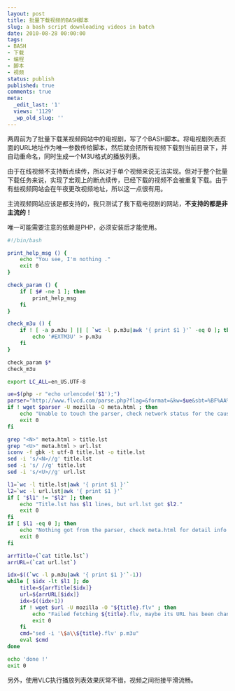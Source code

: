 ```yaml
---
layout: post
title: 批量下载视频的BASH脚本
slug: a bash script downloading videos in batch
date: 2010-08-28 00:00:00
tags:
- BASH
- 下载
- 编程
- 脚本
- 视频
status: publish
published: true
comments: true
meta:
  _edit_last: '1'
  views: '1129'
  _wp_old_slug: ''
---
```

两周前为了批量下载某视频网站中的电视剧，写了个BASH脚本。将电视剧列表页面的URL地址作为唯一参数传给脚本，然后就会把所有视频下载到当前目录下，并自动重命名，同时生成一个M3U格式的播放列表。

由于在线视频不支持断点续传，所以对于单个视频来说无法实现。但对于整个批量下载任务来说，实现了宏观上的断点续传，已经下载的视频不会被重复下载。由于有些视频网站会在午夜更改视频地址，所以这一点很有用。

主流视频网站应该是都支持的，我只测试了我下载电视剧的网站，<strong>不支持的都是非主流的！</strong>

唯一可能需要注意的依赖是PHP，必须安装后才能使用。

```bash
#!/bin/bash

print_help_msg () {
    echo "You see, I'm nothing ."
    exit 0
}

check_param () {
    if [ $# -ne 1 ]; then
        print_help_msg
    fi
}

check_m3u () {
    if ! [ -a p.m3u ] || [ `wc -l p.m3u|awk '{ print $1 }'` -eq 0 ]; then
        echo '#EXTM3U' > p.m3u
    fi
}

check_param $*
check_m3u

export LC_ALL=en_US.UTF-8

ue=$(php -r "echo urlencode('$1');")
parser="http://www.flvcd.com/parse.php?flag=&format=&kw=$ue&sbt=%BF%AA%CA%BCGO%21"
if ! wget $parser -U mozilla -O meta.html ; then
    echo "Unable to touch the parser, check network status for the cause ."
    exit 0
fi

grep "<N>" meta.html > title.lst
grep "<U>" meta.html > url.lst
iconv -f gbk -t utf-8 title.lst -o title.lst
sed -i 's/<N>//g' title.lst
sed -i 's/ //g' title.lst
sed -i 's/<U>//g' url.lst

l1=`wc -l title.lst|awk '{ print $1 }'`
l2=`wc -l url.lst|awk '{ print $1 }'`
if [ "$l1" != "$l2" ]; then
    echo "Title.lst has $l1 lines, but url.lst got $l2."
    exit 0
fi
if [ $l1 -eq 0 ]; then
    echo "Nothing got from the parser, check meta.html for detail info."
    exit 0
fi

arrTitle=(`cat title.lst`)
arrURL=(`cat url.lst`)

idx=$((`wc -l p.m3u|awk '{ print $1 }'`-1))
while [ $idx -lt $l1 ]; do
    title=${arrTitle[$idx]}
    url=${arrURL[$idx]}
    idx=$((idx+1))
    if ! wget $url -U mozilla -O "${title}.flv" ; then
        echo "Failed fetching ${title}.flv, maybe its URL has been changed !"
        exit 0
    fi
    cmd="sed -i '\$a\\${title}.flv' p.m3u"
    eval $cmd
done

echo 'done !'
exit 0
```

另外，使用VLC执行播放列表效果灰常不错，视频之间衔接平滑流畅。
